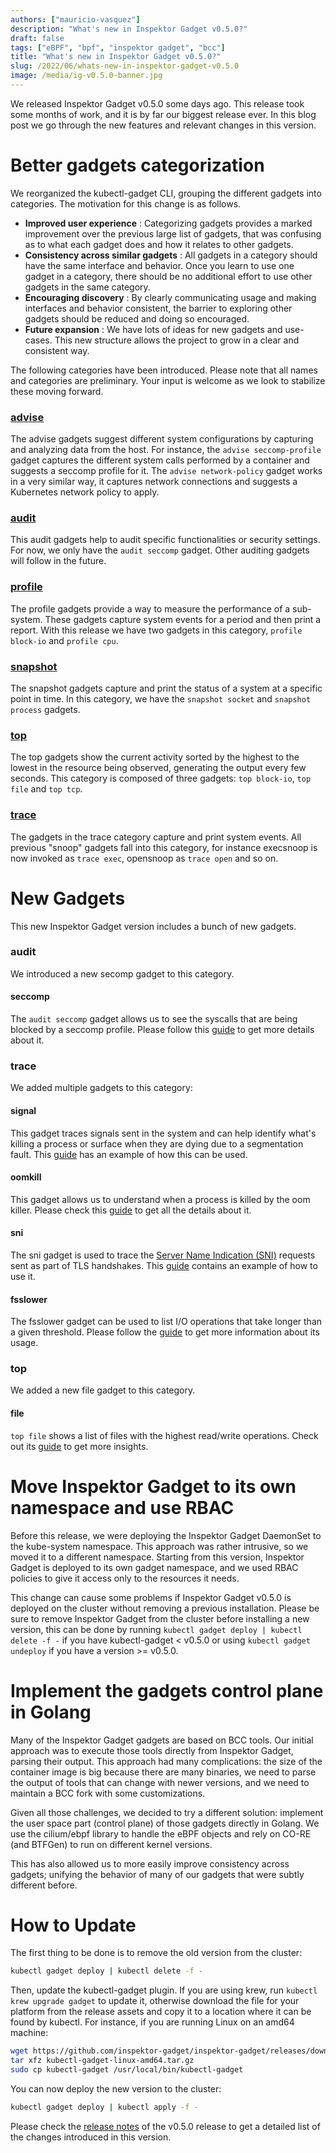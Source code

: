 ```yaml
---
authors: ["mauricio-vasquez"]
description: "What's new in Inspektor Gadget v0.5.0?"
draft: false
tags: ["eBPF", "bpf", "inspektor gadget", "bcc"]
title: "What's new in Inspektor Gadget v0.5.0?"
slug: /2022/06/whats-new-in-inspektor-gadget-v0.5.0
image: /media/ig-v0.5.0-banner.jpg
---
```


We released Inspektor Gadget v0.5.0 some days ago. This release took
some months of work, and it is by far our biggest release ever. In this
blog post we go through the new features and relevant changes in this
version.

# Better gadgets categorization

We reorganized the kubectl-gadget CLI, grouping the different gadgets
into categories. The motivation for this change is as follows.

- **Improved user experience** : Categorizing gadgets provides a marked
  improvement over the previous large list of gadgets, that was
  confusing as to what each gadget does and how it relates to other
  gadgets.
- **Consistency across similar gadgets** : All gadgets in a category
  should have the same interface and behavior. Once you learn to use one
  gadget in a category, there should be no additional effort to use
  other gadgets in the same category.
- **Encouraging discovery** : By clearly communicating usage and making
  interfaces and behavior consistent, the barrier to exploring other
  gadgets should be reduced and doing so encouraged.
- **Future expansion** : We have lots of ideas for new gadgets and
  use-cases. This new structure allows the project to grow in a clear
  and consistent way.

The following categories have been introduced. Please note that all
names and categories are preliminary. Your input is welcome as we look
to stabilize these moving forward.

### [advise](https://kinvolk.io/docs/inspektor-gadget/latest/guides/advise/)

The advise gadgets suggest different system configurations by capturing
and analyzing data from the host. For instance, the `advise
seccomp-profile` gadget captures the different system calls performed by
a container and suggests a seccomp profile for it. The `advise
network-policy` gadget works in a very similar way, it captures network
connections and suggests a Kubernetes network policy to apply.

### [audit](https://kinvolk.io/docs/inspektor-gadget/latest/guides/audit/)

This audit gadgets help to audit specific functionalities or security
settings. For now, we only have the `audit seccomp` gadget. Other auditing
gadgets will follow in the future.

### [profile](https://kinvolk.io/docs/inspektor-gadget/latest/guides/profile/)

The profile gadgets provide a way to measure the performance of a
sub-system. These gadgets capture system events for a period and then
print a report. With this release we have two gadgets in this category,
`profile block-io` and `profile cpu`.

### [snapshot](https://kinvolk.io/docs/inspektor-gadget/latest/guides/snapshot/)

The snapshot gadgets capture and print the status of a system at a
specific point in time. In this category, we have the `snapshot socket`
and `snapshot process` gadgets.

### [top](https://kinvolk.io/docs/inspektor-gadget/latest/guides/top/)

The top gadgets show the current activity sorted by the highest to the
lowest in the resource being observed, generating the output every few
seconds. This category is composed of three gadgets: `top block-io`, `top
file` and `top tcp`.

### [trace](https://kinvolk.io/docs/inspektor-gadget/latest/guides/trace/)

The gadgets in the trace category capture and print system events. All
previous "snoop" gadgets fall into this category, for instance execsnoop
is now invoked as `trace exec`, opensnoop as `trace open` and so on.

# New Gadgets

This new Inspektor Gadget version includes a bunch of new gadgets.

### audit

We introduced a new secomp gadget to this category.

#### seccomp

The `audit seccomp` gadget allows us to see the syscalls that are being
blocked by a seccomp profile. Please follow this
[guide](https://kinvolk.io/docs/inspektor-gadget/latest/guides/audit/seccomp.md)
to get more details about it.

### trace

We added multiple gadgets to this category:

#### signal

This gadget traces signals sent in the system and can help identify
what's killing a process or surface when they are dying due to a
segmentation fault. This
[guide](https://kinvolk.io/docs/inspektor-gadget/latest/guides/trace/signal.md)
has an example of how this can be used.

#### oomkill

This gadget allows us to understand when a process is killed by the oom
killer. Please check this
[guide](https://kinvolk.io/docs/inspektor-gadget/latest/guides/trace/oomkill.md)
to get all the details about it.

#### sni

The sni gadget is used to trace the [Server Name Indication
(SNI)](https://en.wikipedia.org/wiki/Server_Name_Indication) requests
sent as part of TLS handshakes. This
[guide](https://kinvolk.io/docs/inspektor-gadget/latest/guides/trace/sni.md)
contains an example of how to use it.

#### fsslower

The fsslower gadget can be used to list I/O operations that take longer
than a given threshold. Please follow the
[guide](https://kinvolk.io/docs/inspektor-gadget/latest/guides/trace/fsslower.md)
to get more information about its usage.

### top

We added a new file gadget to this category.

#### file

`top file` shows a list of files with the highest read/write operations.
Check out its
[guide](https://kinvolk.io/docs/inspektor-gadget/latest/guides/top/file.md)
to get more insights.

# Move Inspektor Gadget to its own namespace and use RBAC

Before this release, we were deploying the Inspektor Gadget DaemonSet to
the kube-system namespace. This approach was rather intrusive, so we
moved it to a different namespace. Starting from this version, Inspektor
Gadget is deployed to its own gadget namespace, and we used RBAC
policies to give it access only to the resources it needs.

This change can cause some problems if Inspektor Gadget v0.5.0 is
deployed on the cluster without removing a previous installation. Please
be sure to remove Inspektor Gadget from the cluster before installing a
new version, this can be done by running `kubectl gadget deploy |
kubectl delete -f -` if you have kubectl-gadget < v0.5.0 or using
`kubectl gadget undeploy` if you have a version >= v0.5.0.

# Implement the gadgets control plane in Golang

Many of the Inspektor Gadget gadgets are based on BCC tools. Our initial
approach was to execute those tools directly from Inspektor Gadget,
parsing their output. This approach had many complications: the size of
the container image is big because there are many binaries, we need to
parse the output of tools that can change with newer versions, and we
need to maintain a BCC fork with some customizations.

Given all those challenges, we decided to try a different solution:
implement the user space part (control plane) of those gadgets directly
in Golang. We use the cilium/ebpf library to handle the eBPF objects and
rely on CO-RE (and BTFGen) to run on different kernel versions.

This has also allowed us to more easily improve consistency across
gadgets; unifying the behavior of many of our gadgets that were subtly
different before.

# How to Update

The first thing to be done is to remove the old version from the cluster:

```bash
kubectl gadget deploy | kubectl delete -f -
```

Then, update the kubectl-gadget plugin. If you are using krew, run
`kubectl krew upgrade gadget` to update it, otherwise download the file
for your platform from the release assets and copy it to a location
where it can be found by kubectl. For instance, if you are running Linux
on an amd64 machine:

```bash
wget https://github.com/inspektor-gadget/inspektor-gadget/releases/download/v0.5.0/kubectl-gadget-linux-amd64.tar.gz
tar xfz kubectl-gadget-linux-amd64.tar.gz
sudo cp kubectl-gadget /usr/local/bin/kubectl-gadget
```

You can now deploy the new version to the cluster:

```bash
kubectl gadget deploy | kubectl apply -f -
```

Please check the [release
notes](https://github.com/inspektor-gadget/inspektor-gadget/releases/tag/v0.5.0)
of the v0.5.0 release to get a detailed list of the changes introduced
in this version.
